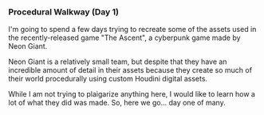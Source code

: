 ### Procedural Walkway (Day 1)

I'm going to spend a few days trying to recreate some of the assets used
in the recently-released game "The Ascent", a cyberpunk game made by
Neon Giant.

Neon Giant is a relatively small team, but despite that they have an
incredible amount of detail in their assets because they create so much
of their world procedurally using custom Houdini digital assets.

While I am not trying to plaigarize anything here, I would like to learn
how a lot of what they did was made. So, here we go... day one of many.
